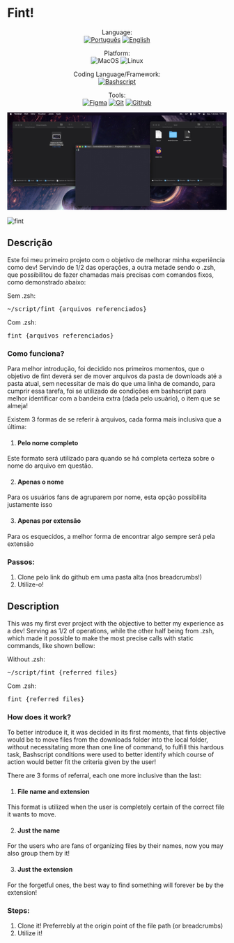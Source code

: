 # Fint!

<p align="center">
<span>Language:</span><br>
  <a href="#descrição"><img alt="Português" src="https://img.shields.io/badge/Português-PTBR-blue?style=for-the-badge"></a>
  <a href="#description"><img alt="English" src="https://img.shields.io/badge/English-EN-blue?style=for-the-badge"></a>
</p>

<p align="center">
<span>Platform:</span><br>
  <img alt="MacOS" src="https://img.shields.io/badge/macos-F55754?style=for-the-badge">
  <img alt="Linux" src="https://img.shields.io/badge/linux-000000?style=for-the-badge">
</p>

<p align="center">
<span>Coding Language/Framework:</span><br>
  <a target="_blank" href="https://linuxconfig.org/bash-scripting-tutorial-for-beginners"><img alt="Bashscript" src="https://img.shields.io/badge/Bashscript-2A3034?style=for-the-badge"></a>
</p>

<p align="center">
<span>Tools:</span><br>
  <a target="_blank" href="https://www.figma.com/"><img alt="Figma" src="https://img.shields.io/badge/Figma-E7796B?style=for-the-badge"></a>
  <a target="_blank" href="https://git-scm.com/"><img alt="Git" src="https://img.shields.io/badge/Git-C9543E?style=for-the-badge"></a>
  <a target="_blank" href="https://github.com/"><img alt="Github" src="https://img.shields.io/badge/Github-000000?style=for-the-badge"></a>
</p>

<p>
  <img src="./github/fint.jpg" />
</p>

![fint](https://user-images.githubusercontent.com/110733156/222234677-0bfaebcb-5ca5-41b8-b969-84437013c8f9.gif)

## Descrição

Este foi meu primeiro projeto com o objetivo de melhorar minha experiência como dev! Servindo de 1/2 das operações, a outra metade sendo o .zsh, que possibilitou de fazer chamadas mais precisas com comandos fixos, como demonstrado abaixo:

Sem .zsh:
  <pre>~/script/fint {arquivos referenciados}</pre>

Com .zsh:
  <pre>fint {arquivos referenciados}</pre>

### Como funciona?

Para melhor introdução, foi decidido nos primeiros momentos, que o objetivo de fint deverá ser de mover arquivos da pasta de downloads até a pasta atual, sem necessitar de mais do que uma linha de comando, para cumprir essa tarefa, foi se utilizado de condições em bashscript para melhor identificar com a bandeira extra (dada pelo usuário), o item que se almeja!

Existem 3 formas de se referir à arquivos, cada forma mais inclusiva que a última:

1. #### Pelo nome completo
  Este formato será utilizado para quando se há completa certeza sobre o nome do arquivo em questão.

2. #### Apenas o nome
  Para os usuários fans de agruparem por nome, esta opção possibilita justamente isso

3. #### Apenas por extensão
  Para os esquecidos, a melhor forma de encontrar algo sempre será pela extensão

### Passos:
  1. Clone pelo link do github em uma pasta alta (nos breadcrumbs!)
  2. Utilize-o!

## Description

This was my first ever project with the objective to better my experience as a dev! Serving as 1/2 of operations, while the other half being from .zsh, which made it possible to make the most precise calls with static commands, like shown bellow:

Without .zsh:
  <pre>~/script/fint {referred files}</pre>

Com .zsh:
  <pre>fint {referred files}</pre>

### How does it work?

To better introduce it, it was decided in its first moments, that fints objective would be to move files from the downloads folder into the local folder, without necessitating more than one line of command, to fulfill this hardous task, Bashscript conditions were used to better identify which course of action would better fit the criteria given by the user!

There are 3 forms of referral, each one more inclusive than the last:

1. #### File name and extension
  This format is utilized when the user is completely certain of the correct file it wants to move.

2. #### Just the name
  For the users who are fans of organizing files by their names, now you may also group them by it!

3. #### Just the extension
  For the forgetful ones, the best way to find something will forever be by the extension!

### Steps:
  1. Clone it! Preferrebly at the origin point of the file path (or breadcrumbs)
  2. Utilize it!
